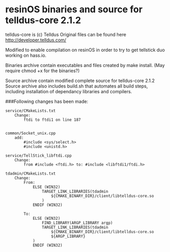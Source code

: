 # resinOS binaries and source for telldus-core 2.1.2

telldus-core is (c) Telldus 
Original files can be found here http://developer.telldus.com/

Modified to enable compilation on resinOS in order to try to get tellstick duo working on hass.io.

Binaries archive contain executables and files created by make install. 
(May require chmod +x for the binaries?)

Source archive contain modified complete source for telldus-core 2.1.2 
Source archive also includes build.sh that automates all build steps, including installation of dependancy libraries and compilers.


###Following changes has been made:
```
service/CMakeLists.txt
	Change:
		ftdi to ftdi1 on line 187

		
common/Socket_unix.cpp
	add:
		#include <sys/select.h>
		#include <unistd.h>

service/TellStick_libftdi.cpp
	Change:
		from #include <ftdi.h> to: #include <libftdi1/ftdi.h>
		
tdadmin/CMakeLists.txt	
	Change:
		From:
			ELSE (WIN32)
				TARGET_LINK_LIBRARIES(tdadmin
					${CMAKE_BINARY_DIR}/client/libtelldus-core.so
				)
			ENDIF (WIN32)

		To:
			ELSE (WIN32)
				FIND_LIBRARY(ARGP_LIBRARY argp)
				TARGET_LINK_LIBRARIES(tdadmin
					${CMAKE_BINARY_DIR}/client/libtelldus-core.so
					${ARGP_LIBRARY}
			)
			ENDIF (WIN32)
```

